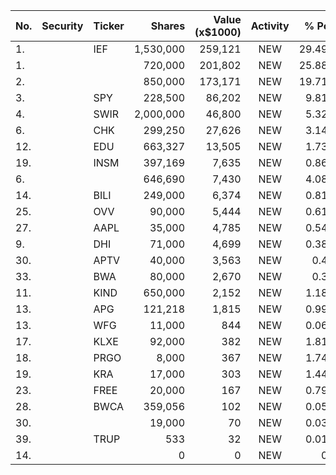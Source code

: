 No. | Security | Ticker | Shares | Value (x$1000) | Activity | % Port
|--- | --- | --- | ---:| ---:|:---:| ---:|
 1.||IEF</a>|1,530,000|259,121|NEW|29.49%|<a href=rel="bookmark"></a>
1.|||720,000|201,802|NEW|25.88%|rel="bookmark"></a>
2.|||850,000|173,171|NEW|19.71%|rel="bookmark"></a>
3.||SPY</a>|228,500|86,202|NEW|9.81%|<a href=rel="bookmark"></a>
4.||SWIR</a>|2,000,000|46,800|NEW|5.32%|<a href=rel="bookmark"></a>
6.||CHK</a>|299,250|27,626|NEW|3.14%|<a href=rel="bookmark"></a>
12.||EDU</a>|663,327|13,505|NEW|1.73%|<a href=rel="bookmark"></a>
19.||INSM</a>|397,169|7,635|NEW|0.86%|<a href=rel="bookmark"></a>
6.|||646,690|7,430|NEW|4.08%|rel="bookmark"></a>
14.||BILI</a>|249,000|6,374|NEW|0.81%|<a href=rel="bookmark"></a>
25.||OVV</a>|90,000|5,444|NEW|0.61%|<a href=rel="bookmark"></a>
27.||AAPL</a>|35,000|4,785|NEW|0.54%|<a href=rel="bookmark"></a>
9.||DHI</a>|71,000|4,699|NEW|0.38%|<a href=rel="bookmark"></a>
30.||APTV</a>|40,000|3,563|NEW|0.4%|<a href=rel="bookmark"></a>
33.||BWA</a>|80,000|2,670|NEW|0.3%|<a href=rel="bookmark"></a>
11.||KIND</a>|650,000|2,152|NEW|1.18%|<a href=rel="bookmark"></a>
13.||APG</a>|121,218|1,815|NEW|0.99%|<a href=rel="bookmark"></a>
13.||WFG</a>|11,000|844|NEW|0.06%|<a href=rel="bookmark"></a>
17.||KLXE</a>|92,000|382|NEW|1.81%|<a href=rel="bookmark"></a>
18.||PRGO</a>|8,000|367|NEW|1.74%|<a href=rel="bookmark"></a>
19.||KRA</a>|17,000|303|NEW|1.44%|<a href=rel="bookmark"></a>
23.||FREE</a>|20,000|167|NEW|0.79%|<a href=rel="bookmark"></a>
28.||BWCA</a>|359,056|102|NEW|0.05%|<a href=rel="bookmark"></a>
30.|||19,000|70|NEW|0.03%|rel="bookmark"></a>
39.||TRUP</a>|533|32|NEW|0.01%|<a href=rel="bookmark"></a>
14.|||0|0|NEW|0%|rel="bookmark"></a>
